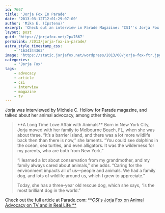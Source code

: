 ```yaml
---
id: 7667
title: 'Jorja Fox In Parade'
date: '2013-08-12T12:01:29-07:00'
author: 'Mika E. (Ipstenu)'
excerpt: 'Check out an interview in Parade Magazine: "CSI''s Jorja Fox on Animal Advocacy on TV and in Real Life" by Michele C. Hollow'
layout: post
guid: 'https://jorjafox.net/?p=7667'
permalink: /2013/jorja-fox-in-parade/
astra_style_timestamp_css:
    - '1634344363'
image: 'https://static.jorjafox.net/wordpress/2013/08/jorja-fox-ftr.jpg'
categories:
    - 'Jorja Fox'
tags:
    - advocacy
    - article
    - csi
    - interview
    - magazine
    - tv
---
```


Jorja was interviewed by Michele C. Hollow for Parade magazine, and talked about her animal advocacy, among other things.
<blockquote>**A Long Time Love Affair with Animals**
Born in New York City, Jorja moved with her family to Melbourne Beach, FL, when she was about three. “It’s a barrier island, and there was a lot more wildlife back then than there is now,” she laments. “You could see dolphins in the ocean, sea turtles, and even alligators. It was the wilderness for my parents, who are both from New York.”

“I learned a lot about conservation from my grandmother, and my family always cared about animals,” she adds. “Caring for the environment impacts all of us—people and animals. We had a family dog, and lots of wildlife around us, which I grew to appreciate.”

Today, she has a three-year old rescue dog, which she says, “is the most brilliant dog in the world.”</blockquote>
Check out the full article at Parade.com: <a href="http://www.parade.com/55620/michelechollow/csis-jorja-fox-on-animal-advocacy-on-tv-and-in-real-life/">**_CSI_'s Jorja Fox on Animal Advocacy on TV and in Real Life **</a>
